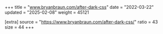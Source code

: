 +++
title = "www.bryanbraun.com/after-dark-css"
date = "2022-03-22"
updated = "2025-02-08"
weight = 45121

[extra]
source = "https://www.bryanbraun.com/after-dark-css/"
ratio = 43
size = 44
+++
